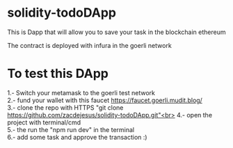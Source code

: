 # solidity-todoDApp
 
 This is Dapp that will allow you to save your task in the blockchain ethereum
 
 The contract is deployed with infura in the goerli network
 
  # To test this DApp
  
  1.- Switch your metamask to the goerli test network<br>
  2.- fund your wallet with this faucet https://faucet.goerli.mudit.blog/<br>
  3.- clone the repo with HTTPS "git clone https://github.com/zacdejesus/solidity-todoDApp.git"<br>
  4.- open the project with terminal/cmd<br>
  5.- the run the "npm run dev" in the terminal<br>
  6.- add some task and approve the transaction :)
